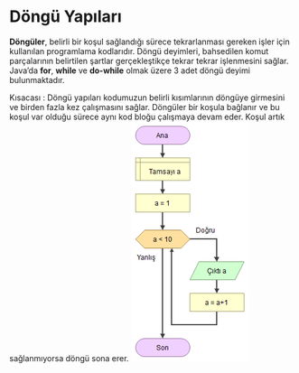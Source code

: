 # Döngü Yapıları
**Döngüler**, belirli bir koşul sağlandığı sürece tekrarlanması gereken işler için kullanılan programlama kodlarıdır. Döngü deyimleri, bahsedilen komut parçalarının belirtilen şartlar gerçekleştikçe tekrar tekrar işlenmesini sağlar. Java’da **for**, **while** ve **do-while** olmak üzere 3 adet döngü deyimi bulunmaktadır.

Kısacası : Döngü yapıları kodumuzun belirli kısımlarının döngüye girmesini ve birden fazla kez çalışmasını sağlar. Döngüler bir koşula bağlanır ve bu koşul var olduğu sürece aynı kod bloğu çalışmaya devam eder. Koşul artık sağlanmıyorsa döngü sona erer.
![](https://raw.githubusercontent.com/Kodluyoruz/taskforce/main/java101/donguler/figures/loop-algorithm.png)

